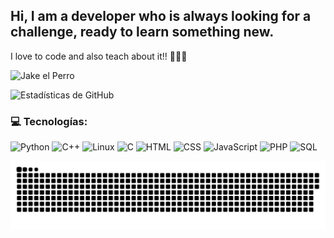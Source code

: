 ## Hi, I am a developer who is always looking for a challenge, ready to learn something new. 
I love to code and also teach about it!! 👨🏽‍🏫

![Jake el Perro](https://media2.giphy.com/media/v1.Y2lkPTc5MGI3NjExejM1NnNhbmRjZG8yMmE1NGthb2JzMHZnczAwMXN1MGR5ejB3MW8wciZlcD12MV9pbnRlcm5hbF9naWZfYnlfaWQmY3Q9Zw/QrV1C9kNmsacg/giphy.gif)

<!--
**daviddiazdh/daviddiazdh** is a ✨ _special_ ✨ repository because its `README.md` (this file) appears on your GitHub profile.

Here are some ideas to get you started:

- 🔭 I’m currently working on ...
- 🌱 I’m currently learning ...
- 👯 I’m looking to collaborate on ...
- 🤔 I’m looking for help with ...
- 💬 Ask me about ...
- 📫 How to reach me: ...
- 😄 Pronouns: ...
- ⚡ Fun fact: ...
-->

![Estadísticas de GitHub](https://github-readme-stats.vercel.app/api?username=daviddiazdh&show_icons=true&theme=radical)

### 💻 Tecnologías:
![Python](https://img.shields.io/badge/Python-3776AB?style=for-the-badge&logo=python&logoColor=orange)
![C++](https://img.shields.io/badge/C++-00599C?style=for-the-badge&logo=cplusplus&logoColor=orange)
![Linux](https://img.shields.io/badge/Linux-FCC624?style=for-the-badge&logo=linux&logoColor=black)
![C](https://img.shields.io/badge/C-00599C?style=for-the-badge&logo=c&logoColor=white)
![HTML](https://img.shields.io/badge/HTML5-E34F26?style=for-the-badge&logo=html5&logoColor=white)
![CSS](https://img.shields.io/badge/CSS3-1572B6?style=for-the-badge&logo=css3&logoColor=white)
![JavaScript](https://img.shields.io/badge/JavaScript-F7DF1E?style=for-the-badge&logo=javascript&logoColor=black)
![PHP](https://img.shields.io/badge/PHP-777BB4?style=for-the-badge&logo=php&logoColor=white)
![SQL](https://img.shields.io/badge/SQL-4479A1?style=for-the-badge&logo=postgresql&logoColor=white)

![snake gif](https://github.com/daviddiazdh/daviddiazdh/blob/output/github-snake-dark.svg)

